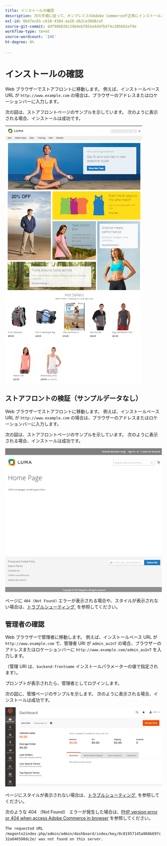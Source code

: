 ```yaml
---
title: インストールの確認
description: 次の手順に従って、オンプレミスのAdobe Commerceが正常にインストールされたことを確認します。
exl-id: 0bd7ec01-c616-4384-ae26-db2ce3668caf
source-git-commit: ddf988826c29b4ebf054a4d4fb5f4c285662ef4e
workflow-type: tm+mt
source-wordcount: '245'
ht-degree: 0%

---
```


# インストールの確認

Web ブラウザーでストアフロントに移動します。 例えば、インストールベース URL が `http://www.example.com` の場合は、ブラウザーのアドレスまたはロケーションバーに入力します。

次の図は、ストアフロントページのサンプルを示しています。 次のように表示される場合、インストールは成功です。

![Luma テーマを使用したストアフロント &#x200B;](../../assets/installation/install-success_store-luma.png)

## ストアフロントの検証（サンプルデータなし）

Web ブラウザーでストアフロントに移動します。 例えば、インストールベース URL が `http://www.example.com` の場合は、ブラウザーのアドレスまたはロケーションバーに入力します。

次の図は、ストアフロントページのサンプルを示しています。 次のように表示される場合、インストールは成功です。

![&#x200B; インストールが成功したことを確認するストアフロント &#x200B;](../../assets/installation/install-success_store.png)

ページに `404 (Not Found)` エラーが表示される場合や、スタイルが表示されない場合は、[&#x200B; トラブルシューティング &#x200B;](https://support.magento.com/hc/en-us/articles/360032994352) を参照してください。

## 管理者の確認

Web ブラウザーで管理者に移動します。 例えば、インストールベース URL が `http://www.example.com` で、管理者 URI が `admin_au1nT` の場合、ブラウザーのアドレスまたはロケーションバーに `http://www.example.com/admin_au1nT` を入力します。

（管理 URI は、`backend-frontname` インストールパラメーターの値で指定されます）。

プロンプトが表示されたら、管理者としてログインします。

次の図に、管理ページのサンプルを示します。 次のように表示される場合、インストールは成功です。

![&#x200B; インストールが成功したことを確認する Admin](../../assets/installation/install_success_admin.png)

ページにスタイルが表示されない場合は、[&#x200B; トラブルシューティング &#x200B;](https://support.magento.com/hc/en-us/articles/360032994352) を参照してください。

次のような 404 （Not Found） エラーが発生した場合は、[PHP version error or 404 when access Adobe Commerce in browser](https://support.magento.com/hc/en-us/articles/360033117152) を参照してください。

`The requested URL /magento2index.php/admin/admin/dashboard/index/key/0c81957145a968b697c32a846598dc2e/ was not found on this server.`
